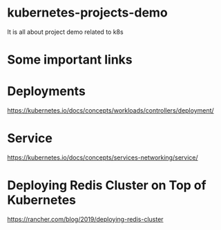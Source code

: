 # kubernetes-projects-demo
It is all about project demo related to k8s

# Some important links
# Deployments
https://kubernetes.io/docs/concepts/workloads/controllers/deployment/

# Service
https://kubernetes.io/docs/concepts/services-networking/service/

# Deploying Redis Cluster on Top of Kubernetes
https://rancher.com/blog/2019/deploying-redis-cluster
